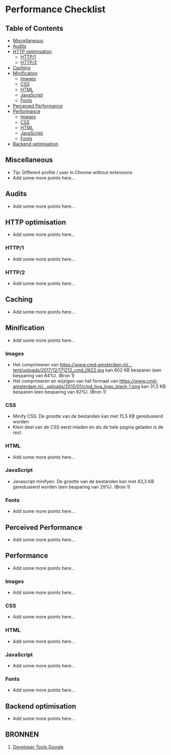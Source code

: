# Performance Checklist

## Table of Contents

*   [Miscellaneous](#miscellaneous)
*   [Audits](#audits)
*   [HTTP optimisation](#http-optimisation)
    *   [HTTP/1](#http1)
    *   [HTTP/2](#http2)
*   [Caching](#caching)
*   [Minification](#minification)
    *   [Images](#images)
    *   [CSS](#css)
    *   [HTML](#html)
    *   [JavaScript](#javascript)
    *   [Fonts](#fonts)
*   [Perceived Performance](#perceived-performance)
*   [Performance](#performance)
    *   [Images](#images-1)
    *   [CSS](#css-1)
    *   [HTML](#html-1)
    *   [JavaScript](#javascript-1)
    *   [Fonts](#fonts-1)
*   [Backend optimisation](#backend-optimisation)

## Miscellaneous

*   Tip: Different profile / user in Chrome without extensions
*   Add some more points here...

## Audits

*   Add some more points here...

## HTTP optimisation

*   Add some more points here...

### HTTP/1

*   Add some more points here...

### HTTP/2

*   Add some more points here...

## Caching

*   Add some more points here...

## Minification

*   Add some more points here...

### Images

* Het comprimeren van https://www.cmd-amsterdam.nl/…tent/uploads/2017/12/171212_cmd_0622.jpg kan 602 KB besparen (een besparing van 84%). (Bron 1)
* Het comprimeren en wijzigen van het formaat van https://www.cmd-amsterdam.nl/…uploads/2015/01/cmd_hva_logo_black-1.png kan 31,5 KB besparen (een besparing van 92%). (Bron 1)


### CSS

*  Minify CSS. De grootte van de bestanden kan met 15,5 KB gereduseerd worden
*  Klein deel van de CSS eerst inladen en als de hele pagina geladen is de rest.

### HTML

*   Add some more points here...

### JavaScript

*   Javascript minifyen. De grootte van de bestanden kan met 43,3 KB gereduseerd worden (een besparing van 29%). (Bron 1)

### Fonts

*   Add some more points here...

## Perceived Performance

*   Add some more points here...

## Performance

*   Add some more points here...

### Images

*   Add some more points here...

### CSS

*   Add some more points here...

### HTML

*   Add some more points here...

### JavaScript

*   Add some more points here...

### Fonts

*   Add some more points here...

## Backend optimisation

*   Add some more points here...

## BRONNEN
1. [Developer Tools Google](https://developers.google.com/)
